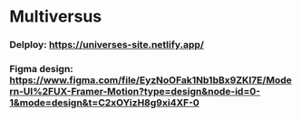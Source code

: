 # Multiversus

### Delploy: https://universes-site.netlify.app/

### Figma design: https://www.figma.com/file/EyzNoOFak1Nb1bBx9ZKI7E/Modern-UI%2FUX-Framer-Motion?type=design&node-id=0-1&mode=design&t=C2xOYizH8g9xi4XF-0
